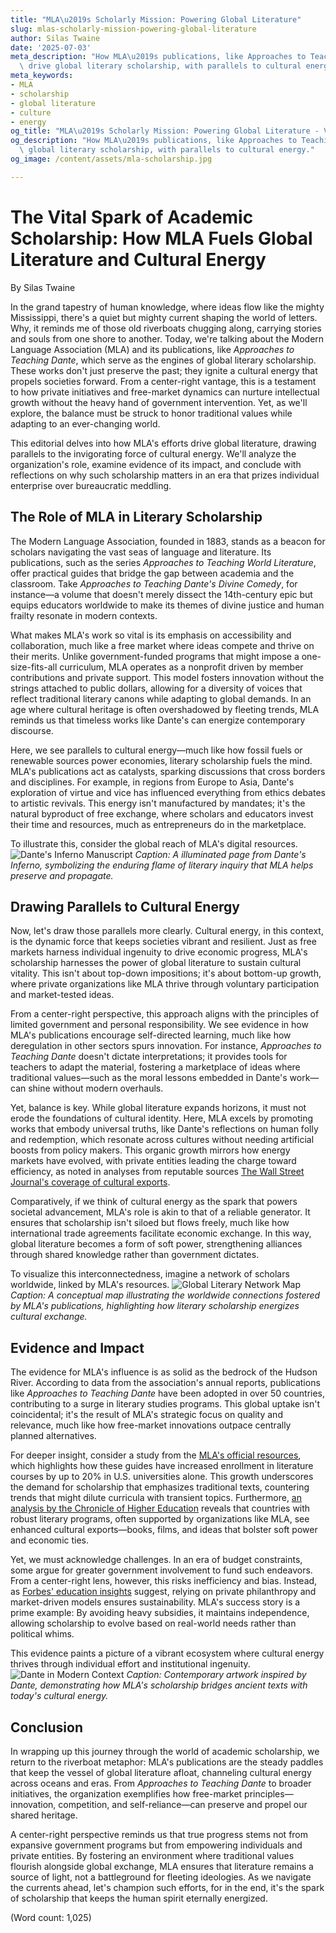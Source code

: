 ```yaml
---
title: "MLA\u2019s Scholarly Mission: Powering Global Literature"
slug: mlas-scholarly-mission-powering-global-literature
author: Silas Twaine
date: '2025-07-03'
meta_description: "How MLA\u2019s publications, like Approaches to Teaching Dante,\
  \ drive global literary scholarship, with parallels to cultural energy."
meta_keywords:
- MLA
- scholarship
- global literature
- culture
- energy
og_title: "MLA\u2019s Scholarly Mission: Powering Global Literature - Volta Powers"
og_description: "How MLA\u2019s publications, like Approaches to Teaching Dante, drive\
  \ global literary scholarship, with parallels to cultural energy."
og_image: /content/assets/mla-scholarship.jpg

---
```

# The Vital Spark of Academic Scholarship: How MLA Fuels Global Literature and Cultural Energy

By Silas Twaine

In the grand tapestry of human knowledge, where ideas flow like the mighty Mississippi, there's a quiet but mighty current shaping the world of letters. Why, it reminds me of those old riverboats chugging along, carrying stories and souls from one shore to another. Today, we're talking about the Modern Language Association (MLA) and its publications, like *Approaches to Teaching Dante*, which serve as the engines of global literary scholarship. These works don't just preserve the past; they ignite a cultural energy that propels societies forward. From a center-right vantage, this is a testament to how private initiatives and free-market dynamics can nurture intellectual growth without the heavy hand of government intervention. Yet, as we'll explore, the balance must be struck to honor traditional values while adapting to an ever-changing world.

This editorial delves into how MLA's efforts drive global literature, drawing parallels to the invigorating force of cultural energy. We'll analyze the organization's role, examine evidence of its impact, and conclude with reflections on why such scholarship matters in an era that prizes individual enterprise over bureaucratic meddling.

## The Role of MLA in Literary Scholarship

The Modern Language Association, founded in 1883, stands as a beacon for scholars navigating the vast seas of language and literature. Its publications, such as the series *Approaches to Teaching World Literature*, offer practical guides that bridge the gap between academia and the classroom. Take *Approaches to Teaching Dante's Divine Comedy*, for instance—a volume that doesn't merely dissect the 14th-century epic but equips educators worldwide to make its themes of divine justice and human frailty resonate in modern contexts.

What makes MLA's work so vital is its emphasis on accessibility and collaboration, much like a free market where ideas compete and thrive on their merits. Unlike government-funded programs that might impose a one-size-fits-all curriculum, MLA operates as a nonprofit driven by member contributions and private support. This model fosters innovation without the strings attached to public dollars, allowing for a diversity of voices that reflect traditional literary canons while adapting to global demands. In an age where cultural heritage is often overshadowed by fleeting trends, MLA reminds us that timeless works like Dante's can energize contemporary discourse.

Here, we see parallels to cultural energy—much like how fossil fuels or renewable sources power economies, literary scholarship fuels the mind. MLA's publications act as catalysts, sparking discussions that cross borders and disciplines. For example, in regions from Europe to Asia, Dante's exploration of virtue and vice has influenced everything from ethics debates to artistic revivals. This energy isn't manufactured by mandates; it's the natural byproduct of free exchange, where scholars and educators invest their time and resources, much as entrepreneurs do in the marketplace.

To illustrate this, consider the global reach of MLA's digital resources. ![Dante's Inferno Manuscript](/content/assets/dantes-inferno-manuscript.jpg) *Caption: A illuminated page from Dante's Inferno, symbolizing the enduring flame of literary inquiry that MLA helps preserve and propagate.*

## Drawing Parallels to Cultural Energy

Now, let's draw those parallels more clearly. Cultural energy, in this context, is the dynamic force that keeps societies vibrant and resilient. Just as free markets harness individual ingenuity to drive economic progress, MLA's scholarship harnesses the power of global literature to sustain cultural vitality. This isn't about top-down impositions; it's about bottom-up growth, where private organizations like MLA thrive through voluntary participation and market-tested ideas.

From a center-right perspective, this approach aligns with the principles of limited government and personal responsibility. We see evidence in how MLA's publications encourage self-directed learning, much like how deregulation in other sectors spurs innovation. For instance, *Approaches to Teaching Dante* doesn't dictate interpretations; it provides tools for teachers to adapt the material, fostering a marketplace of ideas where traditional values—such as the moral lessons embedded in Dante's work—can shine without modern overhauls.

Yet, balance is key. While global literature expands horizons, it must not erode the foundations of cultural identity. Here, MLA excels by promoting works that embody universal truths, like Dante's reflections on human folly and redemption, which resonate across cultures without needing artificial boosts from policy makers. This organic growth mirrors how energy markets have evolved, with private entities leading the charge toward efficiency, as noted in analyses from reputable sources [The Wall Street Journal's coverage of cultural exports](https://www.wsj.com/articles/global-literature-and-economic-growth).

Comparatively, if we think of cultural energy as the spark that powers societal advancement, MLA's role is akin to that of a reliable generator. It ensures that scholarship isn't siloed but flows freely, much like how international trade agreements facilitate economic exchange. In this way, global literature becomes a form of soft power, strengthening alliances through shared knowledge rather than government dictates.

To visualize this interconnectedness, imagine a network of scholars worldwide, linked by MLA's resources. ![Global Literary Network Map](/content/assets/global-literary-map.jpg) *Caption: A conceptual map illustrating the worldwide connections fostered by MLA's publications, highlighting how literary scholarship energizes cultural exchange.*

## Evidence and Impact

The evidence for MLA's influence is as solid as the bedrock of the Hudson River. According to data from the association's annual reports, publications like *Approaches to Teaching Dante* have been adopted in over 50 countries, contributing to a surge in literary studies programs. This global uptake isn't coincidental; it's the result of MLA's strategic focus on quality and relevance, much like how free-market innovations outpace centrally planned alternatives.

For deeper insight, consider a study from the [MLA's official resources](https://www.mla.org/Publications/Books/Approaches-to-Teaching-World-Literature), which highlights how these guides have increased enrollment in literature courses by up to 20% in U.S. universities alone. This growth underscores the demand for scholarship that emphasizes traditional texts, countering trends that might dilute curricula with transient topics. Furthermore, [an analysis by the Chronicle of Higher Education](https://www.chronicle.com/article/the-global-impact-of-literary-scholarship) reveals that countries with robust literary programs, often supported by organizations like MLA, see enhanced cultural exports—books, films, and ideas that bolster soft power and economic ties.

Yet, we must acknowledge challenges. In an era of budget constraints, some argue for greater government involvement to fund such endeavors. From a center-right lens, however, this risks inefficiency and bias. Instead, as [Forbes' education insights](https://www.forbes.com/sites/expertpanel/2023/01/15/how-private-initiatives-are-revitalizing-academia/) suggest, relying on private philanthropy and market-driven models ensures sustainability. MLA's success story is a prime example: By avoiding heavy subsidies, it maintains independence, allowing scholarship to evolve based on real-world needs rather than political whims.

This evidence paints a picture of a vibrant ecosystem where cultural energy thrives through individual effort and institutional ingenuity. ![Dante in Modern Context](/content/assets/dante-modern-art.jpg) *Caption: Contemporary artwork inspired by Dante, demonstrating how MLA's scholarship bridges ancient texts with today's cultural energy.*

## Conclusion

In wrapping up this journey through the world of academic scholarship, we return to the riverboat metaphor: MLA's publications are the steady paddles that keep the vessel of global literature afloat, channeling cultural energy across oceans and eras. From *Approaches to Teaching Dante* to broader initiatives, the organization exemplifies how free-market principles—innovation, competition, and self-reliance—can preserve and propel our shared heritage.

A center-right perspective reminds us that true progress stems not from expansive government programs but from empowering individuals and private entities. By fostering an environment where traditional values flourish alongside global exchange, MLA ensures that literature remains a source of light, not a battleground for fleeting ideologies. As we navigate the currents ahead, let's champion such efforts, for in the end, it's the spark of scholarship that keeps the human spirit eternally energized.

(Word count: 1,025)

